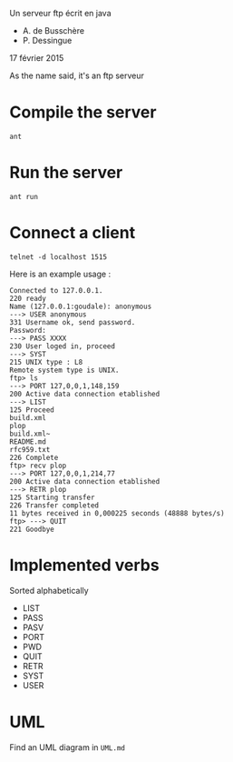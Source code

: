 Un serveur ftp écrit en java

  - A. de Busschère
  - P. Dessingue

17 février 2015

As the name said, it's an ftp serveur

# Compile the server

``ant``

# Run the server

``ant run``

# Connect a client

``telnet -d localhost 1515``

Here is an example usage :

    Connected to 127.0.0.1.
    220 ready
    Name (127.0.0.1:goudale): anonymous
    ---> USER anonymous
    331 Username ok, send password.
    Password:
    ---> PASS XXXX
    230 User loged in, proceed
    ---> SYST
    215 UNIX type : L8
    Remote system type is UNIX.
    ftp> ls
    ---> PORT 127,0,0,1,148,159
    200 Active data connection etablished
    ---> LIST
    125 Proceed
    build.xml
    plop
    build.xml~
    README.md
    rfc959.txt
    226 Complete
    ftp> recv plop
    ---> PORT 127,0,0,1,214,77
    200 Active data connection etablished
    ---> RETR plop
    125 Starting transfer
    226 Transfer completed
    11 bytes received in 0,000225 seconds (48888 bytes/s)
    ftp> ---> QUIT
    221 Goodbye

# Implemented verbs

Sorted alphabetically

   + LIST
   + PASS
   + PASV
   + PORT
   + PWD
   + QUIT
   + RETR
   + SYST
   + USER

# UML

Find an UML diagram in ``UML.md``
